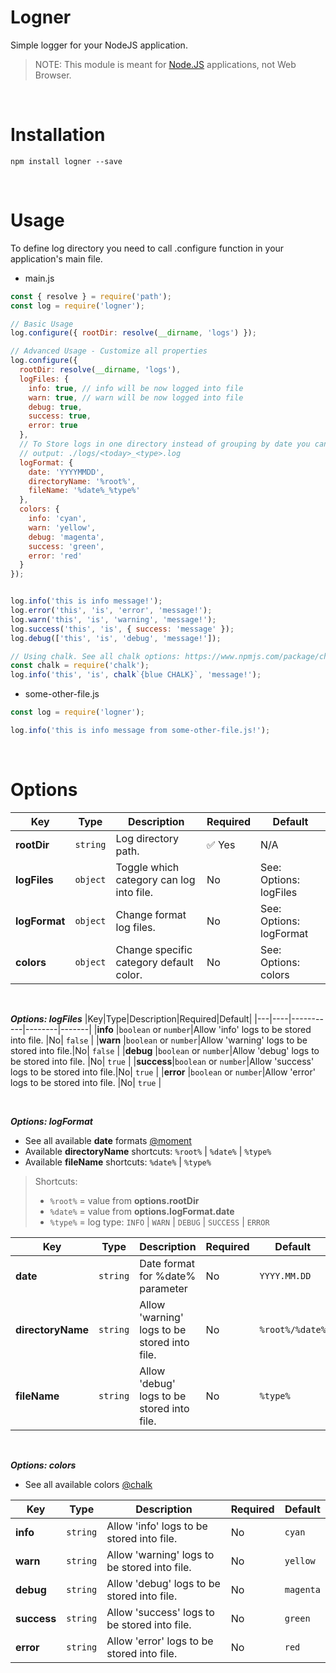 # Logner
Simple logger for your NodeJS application.

> NOTE: This module is meant for [Node.JS](https://nodejs.org/) applications, not Web Browser.

<br>

# Installation
```
npm install logner --save
```

<br>

# Usage
To define log directory you need to call .configure function in your application's main file.

* main.js
```javascript
const { resolve } = require('path');
const log = require('logner');

// Basic Usage
log.configure({ rootDir: resolve(__dirname, 'logs') });

// Advanced Usage - Customize all properties
log.configure({
  rootDir: resolve(__dirname, 'logs'),
  logFiles: {
    info: true, // info will be now logged into file
    warn: true, // warn will be now logged into file
    debug: true,
    success: true,
    error: true
  },
  // To Store logs in one directory instead of grouping by date you can use following:
  // output: ./logs/<today>_<type>.log
  logFormat: {
    date: 'YYYYMMDD',
    directoryName: '%root%',
    fileName: '%date%_%type%'
  },
  colors: {
    info: 'cyan',
    warn: 'yellow',
    debug: 'magenta',
    success: 'green',
    error: 'red'
  }
});


log.info('this is info message!');
log.error('this', 'is', 'error', 'message!');
log.warn('this', 'is', 'warning', 'message!');
log.success('this', 'is', { success: 'message' });
log.debug(['this', 'is', 'debug', 'message!']);

// Using chalk. See all chalk options: https://www.npmjs.com/package/chalk#usage
const chalk = require('chalk');
log.info('this', 'is', chalk`{blue CHALK}`, 'message!');
```

* some-other-file.js
```javascript
const log = require('logner');

log.info('this is info message from some-other-file.js!');
```

<br>

# Options
|Key|Type|Description|Required|Default|
|---|----|-----------|--------|-------|
|**rootDir**  |`string`|Log directory path.|:white_check_mark: Yes| N/A |
|**logFiles** |`object`|Toggle which category can log into file.| No | See: Options: logFiles |
|**logFormat**|`object`|Change format log files.| No | See: Options: logFormat |
|**colors**   |`object`|Change specific category default color.| No | See: Options: colors |

<br>

***Options: logFiles***
|Key|Type|Description|Required|Default|
|---|----|-----------|--------|-------|
|**info**   |`boolean` or `number`|Allow 'info' logs to be stored into file.   |No| `false` |
|**warn**   |`boolean` or `number`|Allow 'warning' logs to be stored into file.|No| `false` |
|**debug**  |`boolean` or `number`|Allow 'debug' logs to be stored into file.  |No| `true`  |
|**success**|`boolean` or `number`|Allow 'success' logs to be stored into file.|No| `true`  |
|**error**  |`boolean` or `number`|Allow 'error' logs to be stored into file.  |No| `true`  |

<br>

***Options: logFormat***
- See all available **date** formats [@moment](https://momentjs.com/docs/#/displaying/format/)
- Available **directoryName** shortcuts: `%root%` | `%date%` | `%type%`
- Available **fileName** shortcuts: `%date%` | `%type%`
> Shortcuts:
> - `%root%` = value from **options.rootDir**
> - `%date%` = value from **options.logFormat.date**
> - `%type%` = log type: `INFO` | `WARN` | `DEBUG` | `SUCCESS` | `ERROR`

|Key|Type|Description|Required|Default|
|---|----|-----------|--------|-------|
|**date**          |`string`|Date format for %date% parameter            |No| `YYYY.MM.DD` |
|**directoryName** |`string`|Allow 'warning' logs to be stored into file.|No| `%root%/%date%` |
|**fileName**      |`string`|Allow 'debug' logs to be stored into file.  |No| `%type%`  |

<br>

***Options: colors***
- See all available colors [@chalk](https://www.npmjs.com/package/chalk#colors)

|Key|Type   |Description|Required|Default|
|---|----   |-----------|--------|-------|
|**info**   |`string` |Allow 'info' logs to be stored into file.   |No| `cyan` |
|**warn**   |`string` |Allow 'warning' logs to be stored into file.|No| `yellow` |
|**debug**  |`string` |Allow 'debug' logs to be stored into file.  |No| `magenta` |
|**success**|`string` |Allow 'success' logs to be stored into file.|No| `green` |
|**error**  |`string` |Allow 'error' logs to be stored into file.  |No| `red` |